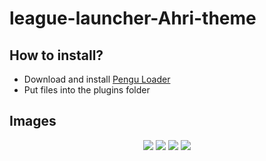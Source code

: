 # league-launcher-Ahri-theme

## How to install?

-  Download and install [Pengu Loader](https://github.com/PenguLoader/PenguLoader)
-  Put files into the plugins folder


## Images

<center>

![](https://i.imgur.com/tazPNHN.png)
![](https://i.imgur.com/AkWmk93.png)
![](https://i.imgur.com/BnVmxLD.png)
![](https://i.imgur.com/zjoWnog.png)

</center>
